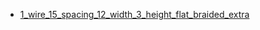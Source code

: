 * [1_wire_15_spacing_12_width_3_height_flat_braided_extra](1_wire_15_spacing_12_width_3_height_flat_braided_extra)
